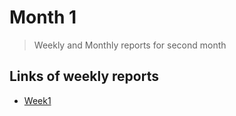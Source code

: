 # Month 1

> Weekly and Monthly reports for second month

## Links of weekly reports

- [Week1](https://github.com/Sharelter/plct_work/tree/main/month1/week1)